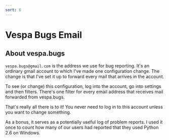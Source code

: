 ```yaml
---
sort: 6
---
```


# Vespa Bugs Email

## About vespa.bugs

`vespa.bugs@gmail.com` is the address we use for bug reporting. It's an ordinary gmail account to which I've made one configuration change. The change is that I've set it up to forward every mail that arrives in the account.

To see (or change) this configuration, log into the account, go into settings and then filters. There's one filter for every email address that receives mail forwarded from vespa.bugs.

That's really all there is to it! You never need to log in to this account unless you want to change something. 

As a bonus, it serves as a potentially useful log of problem reports. I used it once to count how many of our users had reported that they used Python 2.6 on Windows.


